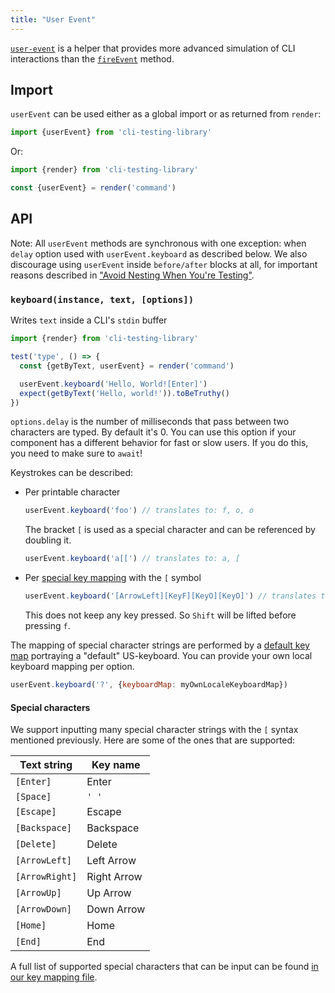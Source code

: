```yaml
---
title: "User Event"
---
```


[`user-event`][gh] is a helper that provides more advanced simulation of CLI
interactions than the [`fireEvent`](./fire-event) method.

## Import

`userEvent` can be used either as a global import or as returned from `render`:

```javascript
import {userEvent} from 'cli-testing-library'
```

Or:

```js
import {render} from 'cli-testing-library'

const {userEvent} = render('command')
```

## API

Note: All `userEvent` methods are synchronous with one exception: when `delay`
option used with `userEvent.keyboard` as described below. We also discourage
using `userEvent` inside `before/after` blocks at all, for important reasons
described in
["Avoid Nesting When You're Testing"](https://kentcdodds.com/blog/avoid-nesting-when-youre-testing).

### `keyboard(instance, text, [options])`

Writes `text` inside a CLI's `stdin` buffer

```jsx
import {render} from 'cli-testing-library'

test('type', () => {
  const {getByText, userEvent} = render('command')

  userEvent.keyboard('Hello, World![Enter]')
  expect(getByText('Hello, world!')).toBeTruthy()
})
```

`options.delay` is the number of milliseconds that pass between two characters
are typed. By default it's 0. You can use this option if your component has a
different behavior for fast or slow users. If you do this, you need to make sure
to `await`!

<!-- space out these notes -->

Keystrokes can be described:

- Per printable character

  ```js
  userEvent.keyboard('foo') // translates to: f, o, o
  ```

  The bracket `[` is used as a special character and can be referenced by
  doubling it.

  ```js
  userEvent.keyboard('a[[') // translates to: a, [
  ```

- Per [special key mapping](../src/user-event/keyboard/keyMap.ts) with the `[`
  symbol

  ```js
  userEvent.keyboard('[ArrowLeft][KeyF][KeyO][KeyO]') // translates to: Left Arrow, f, o, o
  ```

  This does not keep any key pressed. So `Shift` will be lifted before pressing
  `f`.

The mapping of special character strings are performed by a
[default key map](../src/user-event/keyboard/keyMap.ts) portraying a "default"
US-keyboard. You can provide your own local keyboard mapping per option.

```js
userEvent.keyboard('?', {keyboardMap: myOwnLocaleKeyboardMap})
```

<!-- space out these notes -->

#### Special characters

We support inputting many special character strings with the `[` syntax
mentioned previously. Here are some of the ones that are supported:

| Text string    | Key name    |
| -------------- | ----------- |
| `[Enter]`      | Enter       |
| `[Space]`      | `' '`       |
| `[Escape]`     | Escape      |
| `[Backspace]`  | Backspace   |
| `[Delete]`     | Delete      |
| `[ArrowLeft]`  | Left Arrow  |
| `[ArrowRight]` | Right Arrow |
| `[ArrowUp]`    | Up Arrow    |
| `[ArrowDown]`  | Down Arrow  |
| `[Home]`       | Home        |
| `[End]`        | End         |

A full list of supported special characters that can be input can be found
[in our key mapping file](../src/user-event/keyboard/keyMap.ts).

[gh]: https://github.com/testing-library/user-event
